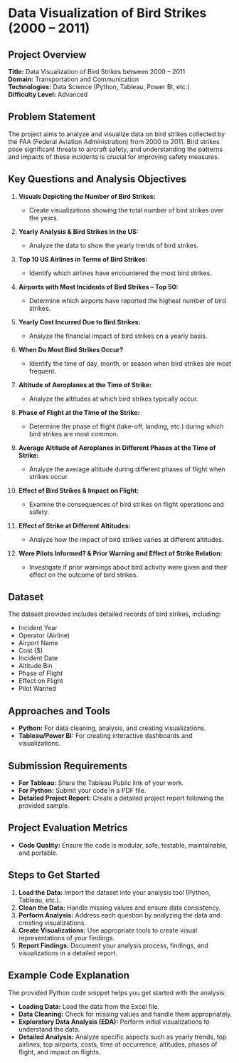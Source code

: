 # Data Visualization of Bird Strikes (2000 – 2011)

## Project Overview

**Title:** Data Visualization of Bird Strikes between 2000 – 2011  
**Domain:** Transportation and Communication  
**Technologies:** Data Science (Python, Tableau, Power BI, etc.)  
**Difficulty Level:** Advanced  

## Problem Statement

The project aims to analyze and visualize data on bird strikes collected by the FAA (Federal Aviation Administration) from 2000 to 2011. Bird strikes pose significant threats to aircraft safety, and understanding the patterns and impacts of these incidents is crucial for improving safety measures.

## Key Questions and Analysis Objectives

1. **Visuals Depicting the Number of Bird Strikes:**
   - Create visualizations showing the total number of bird strikes over the years.

2. **Yearly Analysis & Bird Strikes in the US:**
   - Analyze the data to show the yearly trends of bird strikes.

3. **Top 10 US Airlines in Terms of Bird Strikes:**
   - Identify which airlines have encountered the most bird strikes.

4. **Airports with Most Incidents of Bird Strikes – Top 50:**
   - Determine which airports have reported the highest number of bird strikes.

5. **Yearly Cost Incurred Due to Bird Strikes:**
   - Analyze the financial impact of bird strikes on a yearly basis.

6. **When Do Most Bird Strikes Occur?**
   - Identify the time of day, month, or season when bird strikes are most frequent.

7. **Altitude of Aeroplanes at the Time of Strike:**
   - Analyze the altitudes at which bird strikes typically occur.

8. **Phase of Flight at the Time of the Strike:**
   - Determine the phase of flight (take-off, landing, etc.) during which bird strikes are most common.

9. **Average Altitude of Aeroplanes in Different Phases at the Time of Strike:**
   - Analyze the average altitude during different phases of flight when strikes occur.

10. **Effect of Bird Strikes & Impact on Flight:**
    - Examine the consequences of bird strikes on flight operations and safety.

11. **Effect of Strike at Different Altitudes:**
    - Analyze how the impact of bird strikes varies at different altitudes.

12. **Were Pilots Informed? & Prior Warning and Effect of Strike Relation:**
    - Investigate if prior warnings about bird activity were given and their effect on the outcome of bird strikes.

## Dataset

The dataset provided includes detailed records of bird strikes, including:
- Incident Year
- Operator (Airline)
- Airport Name
- Cost ($)
- Incident Date
- Altitude Bin
- Phase of Flight
- Effect on Flight
- Pilot Warned

## Approaches and Tools

- **Python:** For data cleaning, analysis, and creating visualizations.
- **Tableau/Power BI:** For creating interactive dashboards and visualizations.

## Submission Requirements

- **For Tableau:** Share the Tableau Public link of your work.
- **For Python:** Submit your code in a PDF file.
- **Detailed Project Report:** Create a detailed project report following the provided sample.

## Project Evaluation Metrics

- **Code Quality:** Ensure the code is modular, safe, testable, maintainable, and portable.

## Steps to Get Started

1. **Load the Data:** Import the dataset into your analysis tool (Python, Tableau, etc.).
2. **Clean the Data:** Handle missing values and ensure data consistency.
3. **Perform Analysis:** Address each question by analyzing the data and creating visualizations.
4. **Create Visualizations:** Use appropriate tools to create visual representations of your findings.
5. **Report Findings:** Document your analysis process, findings, and visualizations in a detailed report.

## Example Code Explanation

The provided Python code snippet helps you get started with the analysis:
- **Loading Data:** Load the data from the Excel file.
- **Data Cleaning:** Check for missing values and handle them appropriately.
- **Exploratory Data Analysis (EDA):** Perform initial visualizations to understand the data.
- **Detailed Analysis:** Analyze specific aspects such as yearly trends, top airlines, top airports, costs, time of occurrence, altitudes, phases of flight, and impact on flights.



